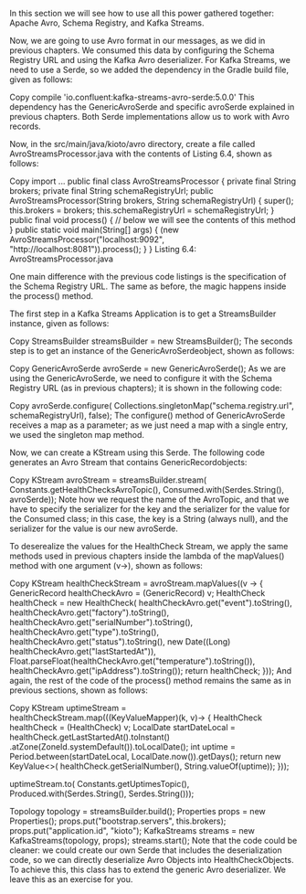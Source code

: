 
In this section we will see how to use all this power gathered together: Apache Avro, Schema Registry, and Kafka Streams.

Now, we are going to use Avro format in our messages, as we did in previous chapters. We consumed this data by configuring the Schema Registry URL and using the Kafka Avro deserializer. For Kafka Streams, we need to use a Serde, so we added the dependency in the Gradle build file, given as follows:

Copy
compile 'io.confluent:kafka-streams-avro-serde:5.0.0'
This dependency has the GenericAvroSerde and specific avroSerde explained in previous chapters. Both Serde implementations allow us to work with Avro records.

 

 

 

 

 

 

Now, in the src/main/java/kioto/avro directory, create a file called AvroStreamsProcessor.java with the contents of Listing 6.4, shown as follows:

Copy
import ...
public final class AvroStreamsProcessor {
  private final String brokers;
  private final String schemaRegistryUrl;
  public AvroStreamsProcessor(String brokers, String schemaRegistryUrl) {
    super();
    this.brokers = brokers;
    this.schemaRegistryUrl = schemaRegistryUrl;
  }
  public final void process() {
    // below we will see the contents of this method
  }
  public static void main(String[] args) {
    (new AvroStreamsProcessor("localhost:9092", 
        "http://localhost:8081")).process();
  }
}
Listing 6.4: AvroStreamsProcessor.java

One main difference with the previous code listings is the specification of the Schema Registry URL. The same as before, the magic happens inside the process() method.

The first step in a Kafka Streams Application is to get a StreamsBuilder instance, given as follows:

Copy
StreamsBuilder streamsBuilder = new StreamsBuilder();
The seconds step is to get an instance of the GenericAvroSerdeobject, shown as follows:

Copy
GenericAvroSerde avroSerde = new GenericAvroSerde();
As we are using the GenericAvroSerde, we need to configure it with the Schema Registry URL (as in previous chapters); it is shown in the following code:

Copy
avroSerde.configure(
  Collections.singletonMap("schema.registry.url", schemaRegistryUrl), false);
The configure() method of GenericAvroSerde receives a map as a parameter; as we just need a map with a single entry, we used the singleton map method.

 

 

Now, we can create a KStream using this Serde. The following code generates an Avro Stream that contains GenericRecordobjects:

Copy
KStream avroStream =
  streamsBuilder.stream( Constants.getHealthChecksAvroTopic(),
    Consumed.with(Serdes.String(), avroSerde));
Note how we request the name of the AvroTopic, and that we have to specify the serializer for the key and the serializer for the value for the Consumed class; in this case, the key is a String (always null), and the serializer for the value is our new avroSerde.

To deserealize the values for the HealthCheck Stream, we apply the same methods used in previous chapters inside the lambda of the mapValues() method with one argument (v->), shown as follows:

Copy
KStream healthCheckStream = avroStream.mapValues((v -> {
  GenericRecord healthCheckAvro = (GenericRecord) v;
  HealthCheck healthCheck = new HealthCheck(
    healthCheckAvro.get("event").toString(),
    healthCheckAvro.get("factory").toString(),
    healthCheckAvro.get("serialNumber").toString(),
    healthCheckAvro.get("type").toString(),
    healthCheckAvro.get("status").toString(),
    new Date((Long) healthCheckAvro.get("lastStartedAt")),
    Float.parseFloat(healthCheckAvro.get("temperature").toString()),
    healthCheckAvro.get("ipAddress").toString());
  return healthCheck;
}));
And again, the rest of the code of the process() method remains the same as in previous sections, shown as follows:

Copy
KStream uptimeStream = healthCheckStream.map(((KeyValueMapper)(k, v)-> {
  HealthCheck healthCheck = (HealthCheck) v;
  LocalDate startDateLocal = healthCheck.getLastStartedAt().toInstant()
               .atZone(ZoneId.systemDefault()).toLocalDate();
  int uptime =
     Period.between(startDateLocal, LocalDate.now()).getDays();
  return new KeyValue<>(
     healthCheck.getSerialNumber(), String.valueOf(uptime));
}));

uptimeStream.to( Constants.getUptimesTopic(),
      Produced.with(Serdes.String(), Serdes.String()));

Topology topology = streamsBuilder.build();
Properties props = new Properties();
props.put("bootstrap.servers", this.brokers);
props.put("application.id", "kioto");
KafkaStreams streams = new KafkaStreams(topology, props);
streams.start();
Note that the code could be cleaner: we could create our own Serde that includes the deserialization code, so we can directly deserialize Avro Objects into HealthCheckObjects. To achieve this, this class has to extend the generic Avro deserializer. We leave this as an exercise for you.